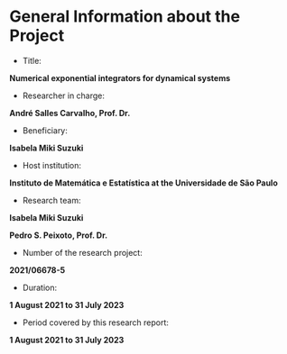 # General Information about the Project

- Title:

**Numerical exponential integrators for dynamical systems**

- Researcher in charge:

**André Salles Carvalho, Prof. Dr.**

- Beneficiary:

**Isabela Miki Suzuki**

- Host institution:

**Instituto de Matemática e Estatística at the Universidade de São Paulo**

- Research team:

**Isabela Miki Suzuki**

**Pedro S. Peixoto, Prof. Dr.**

- Number of the research project:

**2021/06678-5**

- Duration:

**1 August 2021 to 31 July 2023**

- Period covered by this research report:

**1 August 2021 to 31 July 2023**


```{tableofcontents}
```
